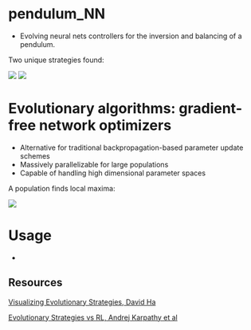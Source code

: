 # pendulum_NN
- Evolving neural nets controllers for the inversion and balancing of a pendulum.

Two unique strategies found:

![](https://i.gyazo.com/fb60fa265c96b1dfeccb1d16e304f85a.gif) ![](https://i.gyazo.com/29696354e74c8048c366f08f7b300834.gif)

# Evolutionary algorithms: gradient-free network optimizers
- Alternative for traditional backpropagation-based parameter update schemes
- Massively parallelizable for large populations
- Capable of handling high dimensional parameter spaces

A population finds local maxima:

![](https://blog.otoro.net/assets/20171031/rastrigin/simplees.gif)

# Usage
- 

## Resources
[Visualizing Evolutionary Strategies, David Ha](https://blog.otoro.net/2017/10/29/visual-evolution-strategies/) 
 
[Evolutionary Strategies vs RL, Andrej Karpathy et al](https://openai.com/blog/evolution-strategies/)
